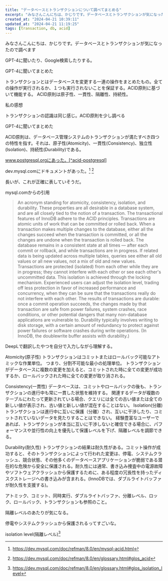 ```yaml
---
title: "データベースとトランザクションについて調べてまとめる"
excerpt: "みなさんこんにちは、かじりです。データベースとトランザクションが気になったので調べます"
created_at: "2024-04-21 10:39:11"
updated_at: "2024-04-21 11:19:25"
tags: [transaction, db, acid]
---
```


みなさんこんにちは、かじりです。データベースとトランザクションが気になったので調べます

GPT-4に聞いたり、Google検索したりする。

GPT-4に聞いてまとめた

トランザクションとはデータベースを変更する一連の操作をまとめたもの。全ての操作が実行されるか、１つも実行されないことを保証する。ACID原則に基づいて機能する。
ACID原則は原子性、一貫性、隔離性、持続性。

私の感想

トランザクションの認識は同じ感じ。ACID原則を少し調べる

GPT-4に聞いてまとめた

ACID原則は、データベース管理システムのトランザクションが満たすべき四つの特性を指す。それは、原子性(Atomicity)、一貫性(Consistency)、独立性(Isolation)、持続性(Durability)である。

www.postgresql.orgにあった。[^acid-postgresql]

[^acid-postgresql]: https://www.postgresql.org/docs/current/glossary.html#GLOSSARY-ACID

dev.mysql.comにドキュメントがあった。[^acid-mysql-1] [^acid-mysql-2]

[^acid-mysql-1]: https://dev.mysql.com/doc/refman/8.0/en/mysql-acid.html

[^acid-mysql-2]: https://dev.mysql.com/doc/refman/8.0/en/glossary.html#glos_acid

長いが、これが正確に表していそうだ。

mysql.comからの引用

> An acronym standing for atomicity, consistency, isolation, and durability. These properties are all desirable in a database system, and are all closely tied to the notion of a transaction. The transactional features of InnoDB adhere to the ACID principles.
> Transactions are atomic units of work that can be committed or rolled back. When a transaction makes multiple changes to the database, either all the changes succeed when the transaction is committed, or all the changes are undone when the transaction is rolled back.
> The database remains in a consistent state at all times — after each commit or rollback, and while transactions are in progress. If related data is being updated across multiple tables, queries see either all old values or all new values, not a mix of old and new values.
> Transactions are protected (isolated) from each other while they are in progress; they cannot interfere with each other or see each other's uncommitted data. This isolation is achieved through the locking mechanism. Experienced users can adjust the isolation level, trading off less protection in favor of increased performance and concurrency, when they can be sure that the transactions really do not interfere with each other.
> The results of transactions are durable: once a commit operation succeeds, the changes made by that transaction are safe from power failures, system crashes, race conditions, or other potential dangers that many non-database applications are vulnerable to. Durability typically involves writing to disk storage, with a certain amount of redundancy to protect against power failures or software crashes during write operations. (In InnoDB, the doublewrite buffer assists with durability.)

DeepLで翻訳したやつを自分で入力しながら理解する。

Atomicity(原子性)
トランザクションはコミットまたはロールバック可能なアトミックな作業単位。
つまり、分割不可能な最小の処理単位。
トランザクションがデータベースに複数の変更を加えると、コミットされた時に全ての変更が成功するか、ロールバックされた時に全ての変更が取り消される。

Consistency(一貫性)
データベースは、コミットやロールバックの後も、トランザクションの進行中も常に一貫した状態を維持する。
関連するデータが複数のテーブルにわたって更新されている場合、クエリには全ての古い値または全ての新しい値が表示され、古い値と新しい値が混在することはない。
Isolation(分離)
トランザクションは進行中に互いに保護（分離）され、互いに干渉したり、コミットされていないデータを見たりすることはできない。
経験豊富なユーザーであれば、トランザクションが本当に互いに干渉しないと確信できる場合に、パフォーマンスや並行性の向上を優先して保護レベルを下げ、隔離レベルを調節できる。

Durability(耐久性)
トランザクションの結果は耐久性がある。コミット操作が成功すると、そのトランザクションによって行われた変更は、停電、システムクラッシュ、競合状態、その他多くのデータベースアプリケーションが脆弱である潜在的な危険から安全に保護される。耐久性には通常、書き込み捜査中の電源故障やソフトウェアクラッシュから保護するために、ある程度の冗長性を持ったディスクストレージへの書き込みが含まれる。(InnoDBでは、ダブルライトバッファが耐久性を支援する)。

アトミック、コミット、同時実行、ダブルライトバッファ、分離レベル、ロック、ロールバック、トランザクションも参照のこと。

隔離レベルのあたりが気になる。

停電やシステムクラッシュから保護されるってすごいな。


isolation level(隔離レベル)[^isolation-level]

[^isolation-level]: https://dev.mysql.com/doc/refman/8.0/en/glossary.html#glos_isolation_level
